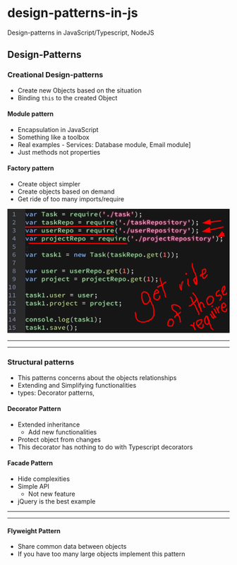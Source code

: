 # design-patterns-in-js

Design-patterns in JavaScript/Typescript, NodeJS

## Design-Patterns

### Creational Design-patterns

- Create new Objects based on the situation
- Binding `this` to the created Object

#### Module pattern

- Encapsulation in JavaScript
- Something like a toolbox
- Real examples - Services: Database module, Email module]
- Just methods not properties

#### Factory pattern

- Create object simpler
- Create objects based on demand
- Get ride of too many imports/require

<img src="./assets/factory-pattern1.png" width="600px"></img>

---

---

### Structural patterns

- This patterns concerns about the objects relationships
- Extending and Simplifying functionalities
- types: Decorator patterns,

#### Decorator Pattern

- Extended inheritance
  - Add new functionalities
- Protect object from changes
- This decorator has nothing to do with Typescript decorators

#### Facade Pattern

- Hide complexities
- Simple API
  - Not new feature
- jQuery is the best example

---

---

#### Flyweight Pattern

- Share common data between objects
- If you have too many large objects implement this pattern
